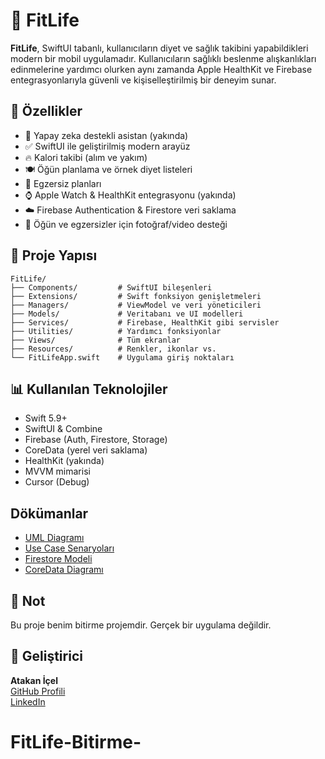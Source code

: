 # 🥗 FitLife

**FitLife**, SwiftUI tabanlı, kullanıcıların diyet ve sağlık takibini yapabildikleri modern bir mobil uygulamadır. Kullanıcıların sağlıklı beslenme alışkanlıkları edinmelerine yardımcı olurken aynı zamanda Apple HealthKit ve Firebase entegrasyonlarıyla güvenli ve kişiselleştirilmiş bir deneyim sunar.

## 🚀 Özellikler

- 🤖 Yapay zeka destekli asistan (yakında)
- ✅ SwiftUI ile geliştirilmiş modern arayüz
- 🔥 Kalori takibi (alım ve yakım)
- 🍽️ Öğün planlama ve örnek diyet listeleri
- 🧘 Egzersiz planları
- ⌚️ Apple Watch & HealthKit entegrasyonu (yakında)
- ☁️ Firebase Authentication & Firestore veri saklama
- 📸 Öğün ve egzersizler için fotoğraf/video desteği

## 📂 Proje Yapısı

```
FitLife/
├── Components/         # SwiftUI bileşenleri
├── Extensions/         # Swift fonksiyon genişletmeleri
├── Managers/           # ViewModel ve veri yöneticileri
├── Models/             # Veritabanı ve UI modelleri
├── Services/           # Firebase, HealthKit gibi servisler
├── Utilities/          # Yardımcı fonksiyonlar
├── Views/              # Tüm ekranlar
├── Resources/          # Renkler, ikonlar vs.
└── FitLifeApp.swift    # Uygulama giriş noktaları
```

## 📊 Kullanılan Teknolojiler

- Swift 5.9+
- SwiftUI & Combine
- Firebase (Auth, Firestore, Storage)
- CoreData (yerel veri saklama)
- HealthKit (yakında)
- MVVM mimarisi
- Cursor (Debug)


## Dökümanlar
- [UML Diagramı](docs/UMLDiagram.png)
- [Use Case Senaryoları](docs/useCase.png)
- [Firestore Modeli](docs/FirestoreModel.png)
- [CoreData Diagramı](docs/CDDiagram.png)

## 📌 Not

Bu proje benim bitirme projemdir. Gerçek bir uygulama değildir.

## 👤 Geliştirici

**Atakan İçel**  
[GitHub Profili](https://github.com/MAtakanicel)  
[LinkedIn](https://www.linkedin.com/in/mehmet-atakan-icel/)
# FitLife-Bitirme-
